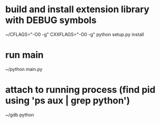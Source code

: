 

# build and install extension library with DEBUG symbols
~/CFLAGS="-O0 -g" CXXFLAGS="-O0 -g" python setup.py install
# run main
~/python main.py
# attach to running process (find pid using 'ps aux | grep python')
~/gdb python <pid of running process>
